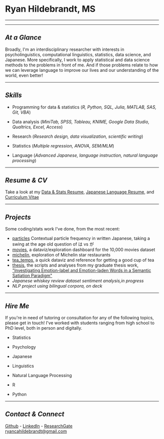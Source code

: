 # Ryan Hildebrandt, MS

---

---

## *At a Glance*

Broadly, I'm an interdisciplinary researcher with interests in psycholinguistics, computational linguistics, statistics, data science, and Japanese. More specifically, I work to apply statistical and data science methods to the problems in front of me. And if those problems relate to how we can leverage language to improve our lives and our understanding of the world, even better!

---

## *Skills*

- Programming for data & statistics (*R, Python, SQL, Julia, MATLAB, SAS, Git, VBA*)

- Data analysis (*MiniTab, SPSS, Tableau, KNIME, Google Data Studio, Qualtrics, Excel, Access*)

- Research (*Research design, data visualization, scientific writing*)

- Statistics (*Multiple regression, ANOVA, SEM/MLM*)

- Language (*Advanced Japanese, language instruction, natural language processing*)

---

## *Resume & CV*

Take a look at my [Data & Stats Resume](https://ryancahildebrandt.github.io/resume/), [Japanese Language Resume](https://ryancahildebrandt.github.io/resume/jp), and [Curriculum Vitae](https://ryancahildebrandt.github.io/cv/)

---

## *Projects*

Some coding/stats work I've done, from the most recent:

- [particles](https://github.com/ryancahildebrandt/particles) Contextual particle frequency in written Japanese, taking a swing at the age old question of は vs が
- [movies](https://github.com/ryancahildebrandt/movies), a dataviz/exploration dashboard for the 10,000 movies dataset
- [michelin](https://github.com/ryancahildebrandt/michelin), exploration of Michelin star restaurants
- [tea_temps](https://github.com/ryancahildebrandt/tea_temps), a quick dataviz and reference for getting a good cup of tea
- [thesis](https://github.com/ryancahildebrandt/thesis), the scripts and analyses from my graduate thesis work, ["Investigating Emotion-label and Emotion-laden Words in a Semantic Satiation Paradigm"](https://scholarworks.rit.edu/theses/10346/)
- *Japanese whiskey review dataset sentiment analysis,in progress*
- *NLP project using bilingual corpora, on deck*

---

## *Hire Me*

If you're in need of tutoring or consultation for any of the following topics, please get in touch! I've worked with students ranging from high school to PhD level, both in person and digitally.

- Statistics

- Psychology

- Japanese

- Linguistics

- Natural Language Processing

- R

- Python

---

## *Contact & Connect*

[Github](https://github.com/ryancahildebrandt) - [LinkedIn](https://linkedin.com/in/rcah) - [ResearchGate](https://researchgate.net/profile/Ryan\_Hildebrandt) <br>
ryancahildebrandt@gmail.com

